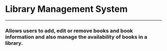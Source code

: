 # **Library Management System**
---

### Allows users to add, edit or remove books and book information and also manage the availability of books in a library. 

